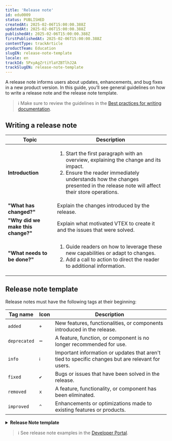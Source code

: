 ```yaml
---
title: 'Release note'
id: edu0009
status: PUBLISHED
createdAt: 2025-02-06T15:00:00.388Z
updatedAt: 2025-02-06T15:00:00.388Z
publishedAt: 2025-02-06T15:00:00.388Z
firstPublishedAt: 2025-02-06T15:00:00.388Z
contentType: trackArticle
productTeam: Education
slugEN: release-note-template
locale: en
trackId: 5PxyAgZrtiYlaYZBTlhJ2A
trackSlugEN: release-note-template
---
```


A release note informs users about updates, enhancements, and bug fixes in a new product version. In this guide, you’ll see general guidelines on how to write a release note and the release note template.

> ℹ️ Make sure to review the guidelines in the [Best practices for writing documentation](LINK).

## Writing a release note

| **Topic** | **Description** |
| --------- | --------------- |
| **Introduction** | <ol><li>Start the first paragraph with an overview, explaining the change and its impact.</li><li>Ensure the reader immediately understands how the changes presented in the release note will affect their store operations.</li></ol> |
| **"What has changed?"** | Explain the changes introduced by the release. |
| **"Why did we make this change?"** | Explain what motivated VTEX to create it and the issues that were solved. |
| **"What needs to be done?"** | <ol><li>Guide readers on how to leverage these new capabilities or adapt to changes.</li><li>Add a call to action to direct the reader to additional information.</li></ol> |

## Release note template

Release notes must have the following tags at their beginning:

| **Tag name** | **Icon** | **Description** |
| ------------ | -------- | --------------- |
| `added`      | `+`      | New features, functionalities, or components introduced in the release. |
| `deprecated` | `➖` | A feature, function, or component is no longer recommended for use. |
| `info` | `ℹ` | Important information or updates that aren't tied to specific changes but are relevant for users. |
| `fixed` | `✔` | Bugs or issues that have been solved in the release. |
| `removed` | `x` | A feature, functionality, or component has been eliminated. |
| `improved` | `^` | Enhancements or optimizations made to existing features or products. |

<details>
<summary><b>Release Note template</b></summary>

```md
# Feature name: summary
 
We created/modified this feature to <insert the key benefit> so you can <job to be done>.

## What has changed?

Before, you had to <how the user used to solve the problem>. Now, you have this <new button/screen/experience> where you can <benefit>.

## Why did we make this change?

In order to <facilitate your job to be done>, we developed <subject>. This is available for <specific or general users?>.

## What needs to be done?
To <use this new resource> you have to <install something or adjust a configuration.>

To learn more <about the feature/module/product>, see <the article>.
```

</details>

> ℹ See release note examples in the [Developer Portal](https://developers.vtex.com/updates/release-notes).
